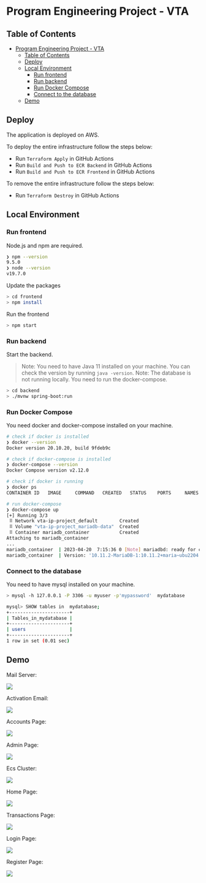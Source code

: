 # Program Engineering Project - VTA

## Table of Contents

- [Program Engineering Project - VTA](#program-engineering-project---vta)
  - [Table of Contents](#table-of-contents)
  - [Deploy](#deploy)
  - [Local Environment](#local-environment)
    - [Run frontend](#run-frontend)
    - [Run backend](#run-backend)
    - [Run Docker Compose](#run-docker-compose)
    - [Connect to the database](#connect-to-the-database)
  - [Demo](#demo)

## Deploy

The application is deployed on AWS.

To deploy the entire infrastructure follow the steps below:

- Run `Terraform Apply` in GitHub Actions
- Run `Build and Push to ECR Backend` in GitHub Actions
- Run `Build and Push to ECR Frontend` in GitHub Actions

To remove the entire infrastructure follow the steps below:

- Run `Terraform Destroy` in GitHub Actions

## Local Environment

### Run frontend

Node.js and npm are required.

```bash
❯ npm --version
9.5.0
❯ node --version
v19.7.0
```

Update the packages

```bash
> cd frontend
> npm install
```

Run the frontend

```bash
> npm start
```

### Run backend

Start the backend.

> Note: You need to have Java 11 installed on your machine. You can check the version by running `java -version`.
> Note: The database is not running locally. You need to run the docker-compose.

```bash
> cd backend
> ./mvnw spring-boot:run
```

### Run Docker Compose

You need docker and docker-compose installed on your machine.

```bash
# check if docker is installed
❯ docker --version
Docker version 20.10.20, build 9fdeb9c

# check if docker-compose is installed
❯ docker-compose --version
Docker Compose version v2.12.0

# check if docker is running
❯ docker ps
CONTAINER ID   IMAGE     COMMAND   CREATED   STATUS    PORTS     NAMES

# run docker-compose
❯ docker-compose up
[+] Running 3/3
 ⠿ Network vta-ip-project_default        Created                                                                                                                                                             0.2s
 ⠿ Volume "vta-ip-project_mariadb-data"  Created                                                                                                                                                             0.0s
 ⠿ Container mariadb_container           Created                                                                                                                                                             0.1s
Attaching to mariadb_container
...
mariadb_container  | 2023-04-20  7:15:36 0 [Note] mariadbd: ready for connections.
mariadb_container  | Version: '10.11.2-MariaDB-1:10.11.2+maria~ubu2204'  socket: '/run/mysqld/mysqld.sock'  port: 3306  mariadb.org binary distribution
```

### Connect to the database

You need to have mysql installed on your machine.

```bash
> mysql -h 127.0.0.1 -P 3306 -u myuser -p'mypassword'  mydatabase

mysql> SHOW tables in  mydatabase;
+----------------------+
| Tables_in_mydatabase |
+----------------------+
| users                |
+----------------------+
1 row in set (0.01 sec)
```

## Demo

Mail Server:

![](documentation/materials/sprint3/mailosaur.png)

Activation Email:

![](documentation/materials/sprint3/activation_email.png)

Accounts Page:

![](documentation/materials/sprint3/accounts_page.png)

Admin Page:

![](documentation/materials/sprint3/admin_page.png)

Ecs Cluster:

![](documentation/materials/sprint3/ecs_cluster.png)

Home Page:

![](documentation/materials/sprint3/home_page.png)

Transactions Page:

![](documentation/materials/sprint3/transactions_page.png)

Login Page:

![](documentation/materials/sprint3/login_page.png)

Register Page:

![](documentation/materials/sprint3/register_page.png)
